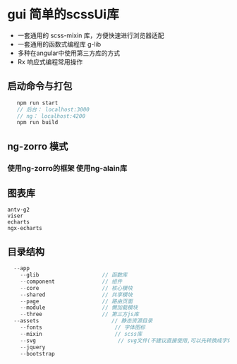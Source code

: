 # gui 简单的scssUi库
  * 一套通用的 scss-mixin 库，方便快速进行浏览器适配
  * 一套通用的函数式编程库  g-lib
  * 多种在angular中使用第三方库的方式
  * Rx 响应式编程常用操作

## 启动命令与打包
```js
   npm run start 
   // 后台： localhost:3000
   // ng： localhost:4200
   npm run build
```
## ng-zorro 模式

### 使用ng-zorro的框架 使用ng-alain库

## 图表库
    antv-g2
    viser
    echarts
    ngx-echarts
## 目录结构

```js
  --app
    --glib                    // 函数库
    --component               // 组件
    --core                    // 核心模块
    --shared                  // 共享模块
    --page                    // 路由页面
    --module                  // 懒加载模块
    --three                   // 第三方js库
  --assets                       // 静态资源目录
    --fonts                       // 字体图标
    --mixin                       // scss库
    --svg                          // svg文件(不建议直接使用,可以先转换成字体图标)
    --jquery
    --bootstrap
```
    
